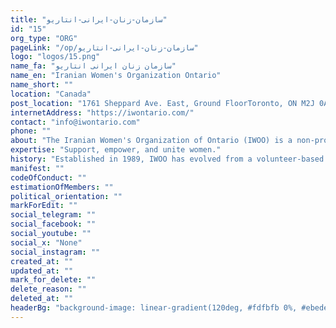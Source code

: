 ```yaml
---
title: "سازمان-زنان-ایرانی-انتاریو"
id: "15"
org_type: "ORG"
pageLink: "/op/سازمان-زنان-ایرانی-انتاریو"
logo: "logos/15.png"
name_fa: "سازمان زنان ایرانی انتاریو"
name_en: "Iranian Women's Organization Ontario"
name_short: ""
location: "Canada"
post_location: "1761 Sheppard Ave. East, Ground FloorToronto, ON M2J 0A5"
internetAddress: "https://iwontario.com/"
contact: "info@iwontario.com"
phone: ""
about: "The Iranian Women's Organization of Ontario (IWOO) is a non-profit organization based in Toronto, Canada, dedicated to empowering and supporting Farsi-speaking women and their families."
expertise: "Support, empower, and unite women."
history: "Established in 1989, IWOO has evolved from a volunteer-based association to a professionally managed organization with a clear strategic direction."
manifest: ""
codeOfConduct: ""
estimationOfMembers: ""
political_orientation: ""
markForEdit: ""
social_telegram: ""
social_facebook: ""
social_youtube: ""
social_x: "None"
social_instagram: ""
created_at: ""
updated_at: ""
mark_for_delete: ""
delete_reason: ""
deleted_at: ""
headerBg: "background-image: linear-gradient(120deg, #fdfbfb 0%, #ebedee 100%);"
---
```


